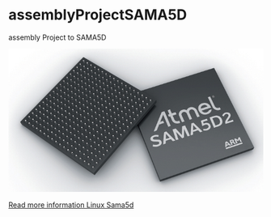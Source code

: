 # assemblyProjectSAMA5D
assembly Project to SAMA5D

![LOGO](sama5d.jpg)

[Read more information Linux Sama5d](http://www.at91.com/linux4sam/bin/view/Linux4SAM)